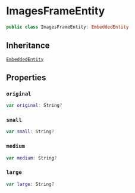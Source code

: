 # ImagesFrameEntity

``` swift
public class ImagesFrameEntity: EmbeddedEntity
```

## Inheritance

[`EmbeddedEntity`](configwise-sdk-ios/EmbeddedEntity)

## Properties

### `original`

``` swift
var original: String?
```

### `small`

``` swift
var small: String?
```

### `medium`

``` swift
var medium: String?
```

### `large`

``` swift
var large: String?
```

